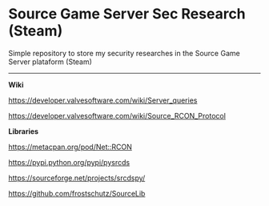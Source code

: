 # Source Game Server Sec Research (Steam)

 Simple repository to store my security researches in the Source Game Server plataform (Steam)
 
 ***
 

 **Wiki**

 https://developer.valvesoftware.com/wiki/Server_queries
 
 https://developer.valvesoftware.com/wiki/Source_RCON_Protocol

**Libraries**

https://metacpan.org/pod/Net::RCON

https://pypi.python.org/pypi/pysrcds

https://sourceforge.net/projects/srcdspy/

https://github.com/frostschutz/SourceLib
